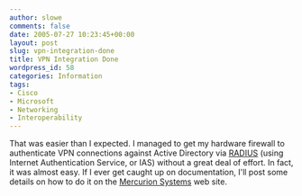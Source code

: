 ```yaml
---
author: slowe
comments: false
date: 2005-07-27 10:23:45+00:00
layout: post
slug: vpn-integration-done
title: VPN Integration Done
wordpress_id: 58
categories: Information
tags:
- Cisco
- Microsoft
- Networking
- Interoperability
---
```


That was easier than I expected. I managed to get my hardware firewall to authenticate VPN connections against Active Directory via [RADIUS](http://en.wikipedia.org/wiki/RADIUS) (using Internet Authentication Service, or IAS) without a great deal of effort. In fact, it was almost easy. If I ever get caught up on documentation, I'll post some details on how to do it on the [Mercurion Systems](http://www.mercurionsystems.com/index.html) web site.
